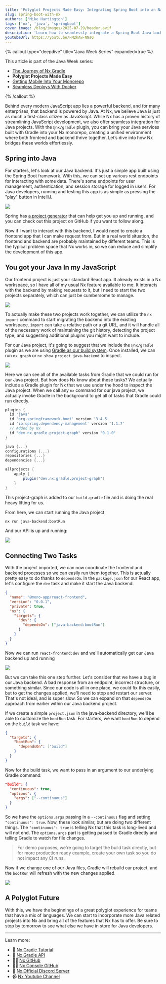 ```yaml
---
title: 'Polyglot Projects Made Easy: Integrating Spring Boot into an Nx Workspace'
slug: spring-boot-with-nx
authors: ['Mike Hartington']
tags: ['nx', 'java', 'springboot']
cover_image: /blog/images/2025-07-29/header.avif
description: 'Learn how to seamlessly integrate a Spring Boot Java backend into an existing Nx monorepo with a React frontend—streamlining development, simplifying workflows, and enabling powerful fullstack coordination.'
youtubeUrl: https://youtu.be/FM2kAw-NNsQ
---
```


{% callout type="deepdive" title="Java Week Series" expanded=true %}

This article is part of the Java Week series:

- [The Journey of Nx Gradle](/blog/journey-of-nx-gradle)
- **Polyglot Projects Made Easy**
- [Getting Mobile Into Your Monorepo](/blog/android-and-nx)
- [Seamless Deploys With Docker](/blog/seamless-deploys-with-docker)

{% /callout %}

Behind every modern JavaScript app lies a powerful backend, and for many enterprises, that backend is powered by Java. At Nx, we believe Java is just as much a first-class citizen as JavaScript. While Nx has a proven history of streamlining JavaScript development, we also offer seamless integration for Java projects. With the `@nx/gradle` plugin, you can bring your Java services built with Gradle into your Nx monorepo, creating a unified environment where both frontend and backend thrive together. Let’s dive into how Nx bridges these worlds effortlessly.

## Spring into Java

For starters, let's look at our Java backend. It's just a simple app built using the Spring Boot framework. With this, we can set up various rest endpoints for interacting with some data. There's some endpoints for user management, authentication, and session storage for logged in users. For Java developers, running and testing this app is as simple as pressing the "play" button in IntelliJ.

![](/blog/images/2025-07-29/intellij.png)

Spring has [a project generator](https://start.spring.io/index.html) that can help get you up and running, and you can check out this project on GitHub if you want to follow along.

Now if I want to interact with this backend, I would need to create a frontend app that I can make request from. But in a real world situation, the frontend and backend are probably maintained by different teams. This is the typical problem space that Nx works in, so we can reduce and simplify the development of this app.

## You got your Java In my JavaScript

Our frontend project is just your standard React app. It already exists in a Nx workspace, so I have all of my usual Nx feature available to me. It interacts with the backend by making requests to it, but I need to start the two projects separately, which can just be cumbersome to manage.

![](/blog/images/2025-07-29/vscode.png)

To actually make these two projects work together, we can utilize the `nx import` command to start migrating the backend into the existing workspace. `import` can take a relative path or a git URL, and it will handle all of the necessary work of maintaining the git history, detecting the project type, and suggesting additional plugins you might want to include.

For our Java project, it's going to suggest that we include the `@nx/gradle` plugin as we are using [Gradle as our build system](https://gradle.org/). Once installed, we can run `nx graph` or `nx show project java-backend` to inspect.

![](/blog/images/2025-07-29/java-tasks.png)

Here we can see all of the available tasks from Gradle that we could run for our Java project. But how does Nx know about these tasks? We actually include a Gradle plugin for Nx that we use under the hood to inspect the Java project. When we call any `nx` command for our java project, we actually invoke Gradle in the background to get all of tasks that Gradle could run directly.

```groovy
plugins {
  id 'java'
  id 'org.springframework.boot' version '3.4.5'
  id 'io.spring.dependency-management' version '1.1.7'
  // Added by Nx
  id "dev.nx.gradle.project-graph" version "0.1.0"
}

java {...}
configurations {...}
repositories {...}
dependencies {...}

allprojects {
    apply {
        plugin("dev.nx.gradle.project-graph")
    }
}
```

This project-graph is added to our `build.gradle` file and is doing the real heavy lifting for us.

From here, we can start running the Java project

```bash
nx run java-backend:bootRun
```

And our API is up and running:

![](/blog/images/2025-07-29/backend-response.png)

## Connecting Two Tasks

With the project imported, we can now coordinate the frontend and backend processes so we can easily run them together. This is actually pretty easy to do thanks to `dependsOn`. In the `package.json` for our React app, let's configure the `dev` task and make it start the Java backend.

```json
{
  "name": "@mono-app/react-frontend",
  "version": "0.0.1",
  "private": true,
  "nx": {
    "targets": {
      "dev": {
        "dependsOn": ["java-backend:bootRun"]
      }
    }
  }
}
```

Now we can run `react-frontend:dev` and we'll automatically get our Java backend up and running

![](/blog/images/2025-07-29/react-java.png)

But we can take this one step further. Let's consider that we have a bug in our Java backend. A bad response from an endpoint, incorrect structure, or something similar. Since our code is all in one place, we could fix this easily, but to get the changes applied, we'll need to stop and restart our server. That's not ideal, and is super slow. So we can expand on that `dependsOn` approach from earlier within our Java backend project.

If we create a simple `project.json` in the java-backend directory, we'll be able to customize the `bootRun` task. For starters, we want `bootRun` to depend on the `build` task we have:

```json
{
  "targets": {
    "bootRun": {
      "dependsOn": ["build"]
    }
  }
}
```

Now for the build task, we want to pass in an argument to our underlying Gradle command:

```json
"build": {
  "continuous": true,
  "options": {
    "args": ["--continuous"]
  }
}
```

So we have the `options.args` passing in a `--continuous` flag and setting `"continuous": true`. Now, these look similar, but are doing two different things. The `"continuous": true` is telling Nx that this task is long-lived and will not end. The `options.args` part is getting passed to Gradle directly and telling Gradle to watch for file changes.

> For demo purposes, we're going to target the build task directly, but for more production ready example, create your own task so you do not impact any CI runs.

Now if we change one of our Java files, Gradle will rebuild our project, and the `bootRun` will refresh with the new changes applied.

![](/blog/images/2025-07-29/java-rebuilds.png)

## A Polyglot Future

With this, we have the beginnings of a great polyglot experience for teams that have a mix of languages. We can start to incorporate more Java related projects into Nx and bring all of the features that Nx has to offer. Be sure to stop by tomorrow to see what else we have in store for Java developers.

---

Learn more:

- 🌌 [Nx Gradle Tutorial](/getting-started/tutorials/gradle-tutorial)
- 📖 [Nx Gradle API](/technologies/java/api)
- 👩‍💻 [Nx GitHub](https://github.com/nrwl/nx)
- 👩‍💻 [Nx Console GitHub](https://github.com/nrwl/nx-console)
- 💬 [Nx Official Discord Server](https://go.nx.dev/community)
- 📹 [Nx Youtube Channel](https://www.youtube.com/@nxdevtools)
